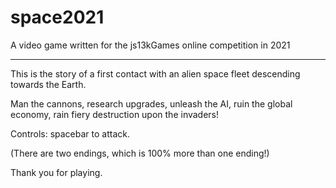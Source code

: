 # space2021
A video game written for the js13kGames online competition in 2021

---

This is the story of a first contact with an alien space fleet descending towards the Earth.

Man the cannons, research upgrades, unleash the AI, ruin the global economy, rain fiery destruction upon the invaders!

Controls: spacebar to attack.

(There are two endings, which is 100% more than one ending!)

Thank you for playing.
